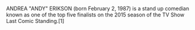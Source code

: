 ANDREA "ANDY" ERIKSON (born February 2, 1987) is a stand up comedian known as one of the top five finalists on the 2015 season of the TV Show Last Comic Standing.[1]
